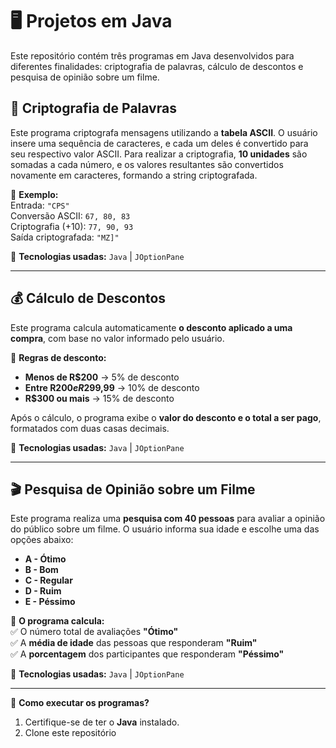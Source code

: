 # 🖥️ Projetos em Java  

Este repositório contém três programas em Java desenvolvidos para diferentes finalidades: criptografia de palavras, cálculo de descontos e pesquisa de opinião sobre um filme.  


## 🔐 Criptografia de Palavras  

Este programa criptografa mensagens utilizando a **tabela ASCII**. O usuário insere uma sequência de caracteres, e cada um deles é convertido para seu respectivo valor ASCII. Para realizar a criptografia, **10 unidades** são somadas a cada número, e os valores resultantes são convertidos novamente em caracteres, formando a string criptografada.  

📌 **Exemplo:**  
Entrada: `"CPS"`  
Conversão ASCII: `67, 80, 83`  
Criptografia (+10): `77, 90, 93`  
Saída criptografada: `"MZ]"`  

📌 **Tecnologias usadas:** `Java` | `JOptionPane`  

---

## 💰 Cálculo de Descontos  

Este programa calcula automaticamente **o desconto aplicado a uma compra**, com base no valor informado pelo usuário.  

📌 **Regras de desconto:**  
- **Menos de R$200** → 5% de desconto  
- **Entre R$200 e R$299,99** → 10% de desconto  
- **R$300 ou mais** → 15% de desconto  

Após o cálculo, o programa exibe o **valor do desconto e o total a ser pago**, formatados com duas casas decimais.  

📌 **Tecnologias usadas:** `Java` | `JOptionPane`  

---

## 🎬 Pesquisa de Opinião sobre um Filme  

Este programa realiza uma **pesquisa com 40 pessoas** para avaliar a opinião do público sobre um filme. O usuário informa sua idade e escolhe uma das opções abaixo:  

- **A - Ótimo**  
- **B - Bom**  
- **C - Regular**  
- **D - Ruim**  
- **E - Péssimo**  

📌 **O programa calcula:**  
✅ O número total de avaliações **"Ótimo"**  
✅ A **média de idade** das pessoas que responderam **"Ruim"**  
✅ A **porcentagem** dos participantes que responderam **"Péssimo"**  

📌 **Tecnologias usadas:** `Java` | `JOptionPane`  

---

📌 **Como executar os programas?**  
1. Certifique-se de ter o **Java** instalado.  
2. Clone este repositório

